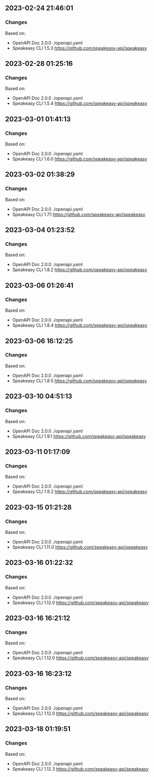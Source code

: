 

## 2023-02-24 21:46:01
### Changes
Based on:
- OpenAPI Doc 2.0.0 ./openapi.yaml
- Speakeasy CLI 1.5.3 https://github.com/speakeasy-api/speakeasy

## 2023-02-28 01:25:16
### Changes
Based on:
- OpenAPI Doc 2.0.0 ./openapi.yaml
- Speakeasy CLI 1.5.4 https://github.com/speakeasy-api/speakeasy

## 2023-03-01 01:41:13
### Changes
Based on:
- OpenAPI Doc 2.0.0 ./openapi.yaml
- Speakeasy CLI 1.6.0 https://github.com/speakeasy-api/speakeasy

## 2023-03-02 01:38:29
### Changes
Based on:
- OpenAPI Doc 2.0.0 ./openapi.yaml
- Speakeasy CLI 1.7.1 https://github.com/speakeasy-api/speakeasy

## 2023-03-04 01:23:52
### Changes
Based on:
- OpenAPI Doc 2.0.0 ./openapi.yaml
- Speakeasy CLI 1.8.2 https://github.com/speakeasy-api/speakeasy

## 2023-03-06 01:26:41
### Changes
Based on:
- OpenAPI Doc 2.0.0 ./openapi.yaml
- Speakeasy CLI 1.8.4 https://github.com/speakeasy-api/speakeasy

## 2023-03-06 16:12:25
### Changes
Based on:
- OpenAPI Doc 2.0.0 ./openapi.yaml
- Speakeasy CLI 1.8.5 https://github.com/speakeasy-api/speakeasy

## 2023-03-10 04:51:13
### Changes
Based on:
- OpenAPI Doc 2.0.0 ./openapi.yaml
- Speakeasy CLI 1.9.1 https://github.com/speakeasy-api/speakeasy

## 2023-03-11 01:17:09
### Changes
Based on:
- OpenAPI Doc 2.0.0 ./openapi.yaml
- Speakeasy CLI 1.9.2 https://github.com/speakeasy-api/speakeasy

## 2023-03-15 01:21:28
### Changes
Based on:
- OpenAPI Doc 2.0.0 ./openapi.yaml
- Speakeasy CLI 1.11.0 https://github.com/speakeasy-api/speakeasy

## 2023-03-16 01:22:32
### Changes
Based on:
- OpenAPI Doc 2.0.0 ./openapi.yaml
- Speakeasy CLI 1.12.0 https://github.com/speakeasy-api/speakeasy

## 2023-03-16 16:21:12
### Changes
Based on:
- OpenAPI Doc 2.0.0 ./openapi.yaml
- Speakeasy CLI 1.12.0 https://github.com/speakeasy-api/speakeasy

## 2023-03-16 16:23:12
### Changes
Based on:
- OpenAPI Doc 2.0.0 ./openapi.yaml
- Speakeasy CLI 1.12.0 https://github.com/speakeasy-api/speakeasy

## 2023-03-18 01:19:51
### Changes
Based on:
- OpenAPI Doc 2.0.0 ./openapi.yaml
- Speakeasy CLI 1.12.3 https://github.com/speakeasy-api/speakeasy